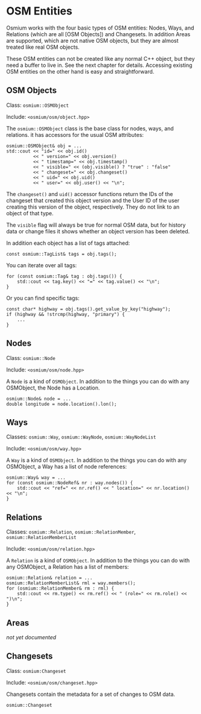 
# OSM Entities

Osmium works with the four basic types of OSM entities: Nodes, Ways, and
Relations (which are all [OSM Objects]) and Changesets. In addition Areas
are supported, which are not native OSM objects, but they are almost treated
like real OSM objects.

These OSM entities can not be created like any normal C++ object, but they
need a buffer to live in. See the next chapter for details. Accessing existing
OSM entities on the other hand is easy and straightforward.

## OSM Objects

Class: `osmium::OSMObject`

Include: `<osmium/osm/object.hpp>`

The `osmium::OSMObject` class is the base class for nodes, ways, and relations.
it has accessors for the usual OSM attributes:

    osmium::OSMObject& obj = ...
    std::cout << "id=" << obj.id()
              << " version=" << obj.version()
              << " timestamp=" << obj.timestamp()
              << " visible=" << (obj.visible() ? "true" : "false"
              << " changeset=" << obj.changeset()
              << " uid=" << obj.uid()
              << " user=" << obj.user() << "\n";

The `changeset()` and `uid()` accessor functions return the IDs of the changeset
that created this object version and the User ID of the user creating this version
of the object, respectively. They do not link to an object of that type.

The `visible` flag will always be true for normal OSM data, but for history data
or change files it shows whether an object version has been deleted.

In addition each object has a list of tags attached:

    const osmium::TagList& tags = obj.tags();

You can iterate over all tags:

    for (const osmium::Tag& tag : obj.tags()) {
        std::cout << tag.key() << "=" << tag.value() << "\n";
    }

Or you can find specific tags:

    const char* highway = obj.tags().get_value_by_key("highway");
    if (highway && !strcmp(highway, "primary") {
        ...
    }


## Nodes

Class: `osmium::Node`

Include: `<osmium/osm/node.hpp>`

A `Node` is a kind of `OSMObject`. In addition to the things you can do with any
OSMObject, the Node has a Location.

    osmium::Node& node = ...
    double longitude = node.location().lon();

## Ways

Classes: `osmium::Way`, `osmium::WayNode`, `osmium::WayNodeList`

Include: `<osmium/osm/way.hpp>`

A `Way` is a kind of `OSMObject`. In addition to the things you can do with any
OSMObject, a Way has a list of node references:

    osmium::Way& way = ...
    for (const osmium::NodeRef& nr : way.nodes()) {
        std::cout << "ref=" << nr.ref() << " location=" << nr.location() << "\n";
    }

## Relations

Classes: `osmium::Relation`, `osmium::RelationMember`, `osmium::RelationMemberList`

Include: `<osmium/osm/relation.hpp>`

A `Relation` is a kind of `OSMObject`. In addition to the things you can do with any
OSMObject, a Relation has a list of members:

    osmium::Relation& relation = ...
    osmium::RelationMemberList& rml = way.members();
    for (osmium::RelationMember& rm : rml) {
        std::cout << rm.type() << rm.ref() << " (role=" << rm.role() << ")\n";
    }

## Areas

*not yet documented*

## Changesets

Class: `osmium:Changeset`

Include: `<osmium/osm/changeset.hpp>`

Changesets contain the metadata for a set of changes to OSM data.

    osmium::Changeset


